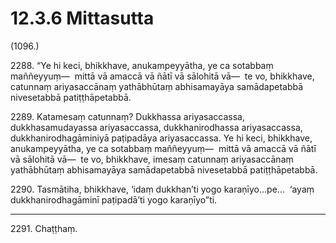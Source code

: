 # 12.3.6 Mittasutta

(1096.)

2288\. “Ye hi keci, bhikkhave, anukampeyyātha, ye ca sotabbaṃ maññeyyuṃ—  mittā vā amaccā vā ñātī vā sālohitā vā—  te vo, bhikkhave, catunnaṃ ariyasaccānaṃ yathābhūtaṃ abhisamayāya samādapetabbā nivesetabbā patiṭṭhāpetabbā.

2289\. Katamesaṃ catunnaṃ? Dukkhassa ariyasaccassa, dukkhasamudayassa ariyasaccassa, dukkhanirodhassa ariyasaccassa, dukkhanirodhagāminiyā paṭipadāya ariyasaccassa. Ye hi keci, bhikkhave, anukampeyyātha, ye ca sotabbaṃ maññeyyuṃ—  mittā vā amaccā vā ñātī vā sālohitā vā—  te vo, bhikkhave, imesaṃ catunnaṃ ariyasaccānaṃ yathābhūtaṃ abhisamayāya samādapetabbā nivesetabbā patiṭṭhāpetabbā.

2290\. Tasmātiha, bhikkhave, ‘idaṃ dukkhan’ti yogo karaṇīyo…pe…  ‘ayaṃ dukkhanirodhagāminī paṭipadā’ti yogo karaṇīyo”ti.

---

2291\. Chaṭṭhaṃ.
